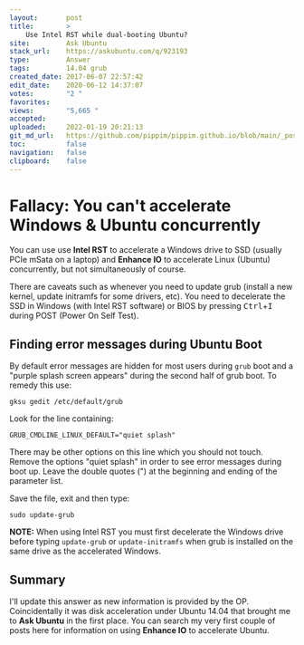 ```yaml
---
layout:       post
title:        >
    Use Intel RST while dual-booting Ubuntu?
site:         Ask Ubuntu
stack_url:    https://askubuntu.com/q/923193
type:         Answer
tags:         14.04 grub
created_date: 2017-06-07 22:57:42
edit_date:    2020-06-12 14:37:07
votes:        "2 "
favorites:    
views:        "5,665 "
accepted:     
uploaded:     2022-01-19 20:21:13
git_md_url:   https://github.com/pippim/pippim.github.io/blob/main/_posts/2017/2017-06-07-Use-Intel-RST-while-dual-booting-Ubuntu^.md
toc:          false
navigation:   false
clipboard:    false
---
```


# Fallacy: You can't accelerate Windows & Ubuntu concurrently

You can use use **Intel RST** to accelerate a Windows drive to SSD (usually PCIe mSata on a laptop) and **Enhance IO** to accelerate Linux (Ubuntu) concurrently, but not simultaneously of course.

There are caveats such as whenever you need to update grub (install a new kernel, update initramfs for some drivers, etc). You need to decelerate the SSD in Windows (with Intel RST software) or BIOS by pressing <kbd>Ctrl</kbd>+<kbd>I</kbd> during POST (Power On Self Test).

## Finding error messages during Ubuntu Boot

By default error messages are hidden for most users during `grub` boot and a "purple splash screen appears" during the second half of grub boot. To remedy this use:

``` 
gksu gedit /etc/default/grub
```

Look for the line containing:

``` 
GRUB_CMDLINE_LINUX_DEFAULT="quiet splash"
```

There may be other options on this line which you should not touch. Remove the options "quiet splash" in order to see error messages during boot up. Leave the double quotes (") at the beginning and ending of the parameter list.

Save the file, exit and then type:

``` 
sudo update-grub
```

**NOTE:** When using Intel RST you must first decelerate the Windows drive before typing `update-grub` or `update-initramfs` when grub is installed on the same drive as the accelerated Windows.

## Summary

I'll update this answer as new information is provided by the OP. Coincidentally it was disk acceleration under Ubuntu 14.04 that brought me to **Ask Ubuntu** in the first place. You can search my very first couple of posts here for information on using **Enhance IO** to accelerate Ubuntu.
